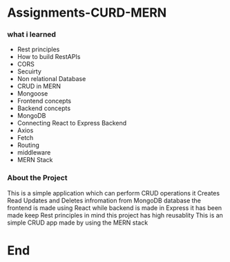 # Assignments-CURD-MERN

### what i learned

- Rest principles
- How to build RestAPIs
- CORS
- Secuirty
- Non relational Database
- CRUD in MERN
- Mongoose
- Frontend concepts
- Backend concepts
- MongoDB
- Connecting React to Express Backend
- Axios
- Fetch
- Routing
- middleware
- MERN Stack

### About the Project

This is a simple application which can perform CRUD operations it Creates Read Updates and Deletes infromation from MongoDB database the frontend is
made using React while backend is made in Express it has been made keep Rest principles in mind this project has high reusablity This is an simple CRUD app made by 
using the MERN stack

# End
